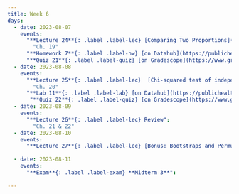 ```yaml
---
title: Week 6
days:
  - date: 2023-08-07
    events: 
      "**Lecture 24**{: .label .label-lec} [Comparing Two Proportions](https://ph142-ucb.github.io/su23/src/2prop.pdf) and [Chi-Squared Goodness of Fit](https://ph142-ucb.github.io/su23/src/l25-goodnessoffit.pdf)[{recording}](https://bcourses.berkeley.edu/courses/1525581/pages/2prop-and-goodness-of-fit)":
        "Ch. 19" 
      "**Homework 7**{: .label .label-hw} [on Datahub](https://publichealth.datahub.berkeley.edu/hub/user-redirect/git-pull?repo=https%3A%2F%2Fgithub.com%2Fph142-ucb%2Fph142-su23&urlpath=rstudio%2F&branch=main) [(Solutions)](https://ph142-ucb.github.io/su23/src/hw08sol.pdf)" :
      "**Quiz 21**{: .label .label-quiz} [on Gradescope](https://www.gradescope.com/courses/546137) (Due Aug 9th, 10:00 PM PST)":
  - date: 2023-08-08
    events:
      "**Lecture 25**{: .label .label-lec}  [Chi-squared test of independence](https://ph142-ucb.github.io/su23/src/chisquared.pdf)[{videos}](https://bcourses.berkeley.edu/courses/1525581/pages/chi-squared-tests)":
        "Ch. 20"
      "**Lab 11**{: .label .label-lab} [on Datahub](https://publichealth.datahub.berkeley.edu/hub/user-redirect/git-pull?repo=https%3A%2F%2Fgithub.com%2Fph142-ucb%2Fph142-su23&urlpath=rstudio%2F&branch=main) (Due Aug 9th)":
       "**Quiz 22**{: .label .label-quiz} [on Gradescope](https://www.gradescope.com/courses/546137) (Due Aug 10th, 10:00 PM PST)":
  - date: 2023-08-09
    events:
      "**Lecture 26**{: .label .label-lec} Review": 
        "Ch. 21 & 22"
  - date: 2023-08-10
    events:
      "**Lecture 27**{: .label .label-lec} [Bonus: Bootstraps and Permutations](https://ph142-ucb.github.io/su23/src/bootsperms.pdf)[{videos}](https://bcourses.berkeley.edu/courses/1525581/pages/bonus-bootstraps-and-permutations)":
      
  - date: 2023-08-11
    events:
      "**Exam**{: .label .label-exam} **Midterm 3**":
      
---
```


